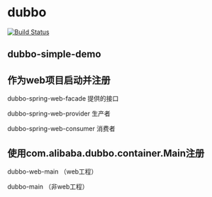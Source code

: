 # dubbo
[![Build Status](https://travis-ci.org/zongzhankui/dubbo.svg?branch=master)](https://travis-ci.org/zongzhankui/dubbo)

## dubbo-simple-demo

## 作为web项目启动并注册

dubbo-spring-web-facade
提供的接口

dubbo-spring-web-provider
生产者

dubbo-spring-web-consumer
消费者


## 使用com.alibaba.dubbo.container.Main注册
dubbo-web-main （web工程）

dubbo-main （非web工程）
